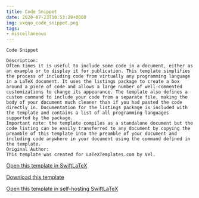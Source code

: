 ```yaml
---
title: Code Snippet
date: 2020-07-23T10:53:29+0000
img: vxqqo_code_snippet.png
tags:
- miscellaneous
---
```

```
Code Snippet

Description:
Often times it is useful to include some code in a document, either as an example or to display it for publication. This template simplifies the process of including code from virtually any programming language in a LaTeX document. It uses the listings package to create a box around a piece of code and allows a large number of well-commented customizations to change its appearance. The template also defines a custom command to include your code from a separate file, making the body of your document much cleaner than if you had pasted the code directly in. Documentation for the listings package is included with the template and contains a list of all programming languages supported by the package.
Important note: the template compiles as a standalone document but the code listing can be easily transferred to any document by copying the preamble of this template into the preamble of your document and including code anywhere in your document using the command defined in the template.
Original Author:
This template was created for LaTeXTemplates.com by Vel.
```
[Open this template in SwiftLaTeX](https://www.swiftlatex.com/project.html?import=https://swiftlatex.github.io/LaTeXBoilerPlate/zips/ogqmx_code_snippet.zip&import_name=Code%20Snippet)

[Download this template](https://swiftlatex.github.io/LaTeXBoilerPlate/zips/ogqmx_code_snippet.zip)

[Open this template in self-hosting SwiftLaTeX](http://localhost:3011/project.html?import=https://swiftlatex.github.io/LaTeXBoilerPlate/zips/ogqmx_code_snippet.zip&import_name=Code%20Snippet)

